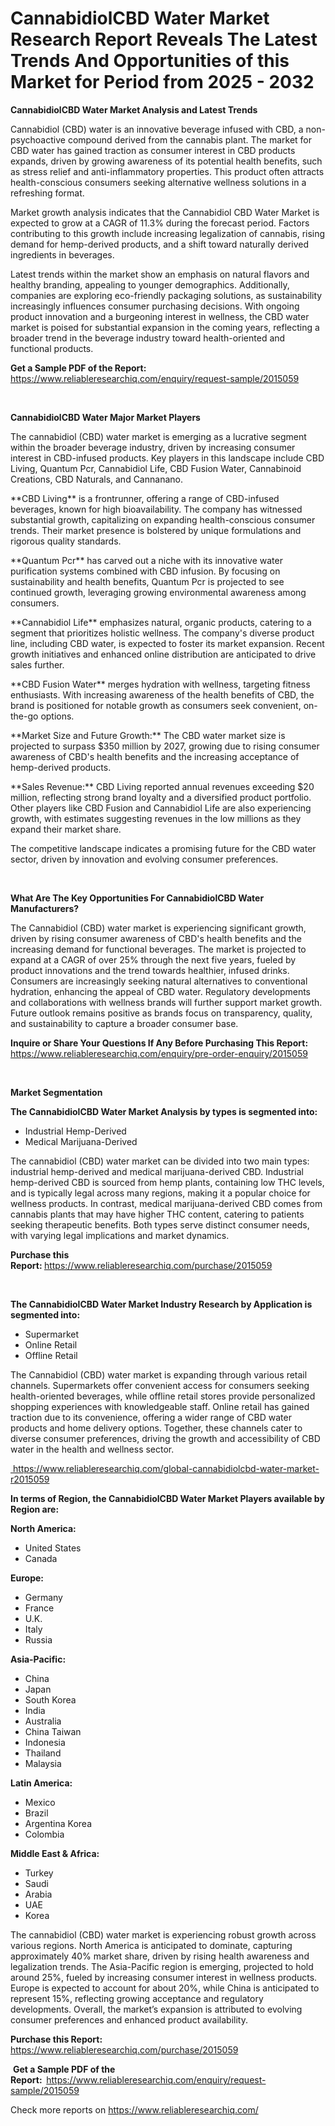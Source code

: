 <p><h1>CannabidiolCBD Water Market Research Report Reveals The Latest Trends And Opportunities of this Market for Period from 2025 - 2032</h1></p><p><strong>CannabidiolCBD Water Market Analysis and Latest Trends</strong></p>
<p><p>Cannabidiol (CBD) water is an innovative beverage infused with CBD, a non-psychoactive compound derived from the cannabis plant. The market for CBD water has gained traction as consumer interest in CBD products expands, driven by growing awareness of its potential health benefits, such as stress relief and anti-inflammatory properties. This product often attracts health-conscious consumers seeking alternative wellness solutions in a refreshing format. </p><p>Market growth analysis indicates that the Cannabidiol CBD Water Market is expected to grow at a CAGR of 11.3% during the forecast period. Factors contributing to this growth include increasing legalization of cannabis, rising demand for hemp-derived products, and a shift toward naturally derived ingredients in beverages. </p><p>Latest trends within the market show an emphasis on natural flavors and healthy branding, appealing to younger demographics. Additionally, companies are exploring eco-friendly packaging solutions, as sustainability increasingly influences consumer purchasing decisions. With ongoing product innovation and a burgeoning interest in wellness, the CBD water market is poised for substantial expansion in the coming years, reflecting a broader trend in the beverage industry toward health-oriented and functional products.</p></p>
<p><strong>Get a Sample PDF of the Report:&nbsp;</strong> <a href="https://www.reliableresearchiq.com/enquiry/request-sample/2015059?utm_campaign=1141&utm_medium=2&utm_source=Github&utm_content=ia&utm_term=17012025&utm_id=cannabidiolcbd-water">https://www.reliableresearchiq.com/enquiry/request-sample/2015059</a></p>
<p>&nbsp;</p>
<p><strong>CannabidiolCBD Water Major Market Players</strong></p>
<p><p>The cannabidiol (CBD) water market is emerging as a lucrative segment within the broader beverage industry, driven by increasing consumer interest in CBD-infused products. Key players in this landscape include CBD Living, Quantum Pcr, Cannabidiol Life, CBD Fusion Water, Cannabinoid Creations, CBD Naturals, and Cannanano. </p><p>**CBD Living** is a frontrunner, offering a range of CBD-infused beverages, known for high bioavailability. The company has witnessed substantial growth, capitalizing on expanding health-conscious consumer trends. Their market presence is bolstered by unique formulations and rigorous quality standards.</p><p>**Quantum Pcr** has carved out a niche with its innovative water purification systems combined with CBD infusion. By focusing on sustainability and health benefits, Quantum Pcr is projected to see continued growth, leveraging growing environmental awareness among consumers.</p><p>**Cannabidiol Life** emphasizes natural, organic products, catering to a segment that prioritizes holistic wellness. The company's diverse product line, including CBD water, is expected to foster its market expansion. Recent growth initiatives and enhanced online distribution are anticipated to drive sales further.</p><p>**CBD Fusion Water** merges hydration with wellness, targeting fitness enthusiasts. With increasing awareness of the health benefits of CBD, the brand is positioned for notable growth as consumers seek convenient, on-the-go options.</p><p>**Market Size and Future Growth:** The CBD water market size is projected to surpass $350 million by 2027, growing due to rising consumer awareness of CBD's health benefits and the increasing acceptance of hemp-derived products.</p><p>**Sales Revenue:** CBD Living reported annual revenues exceeding $20 million, reflecting strong brand loyalty and a diversified product portfolio. Other players like CBD Fusion and Cannabidiol Life are also experiencing growth, with estimates suggesting revenues in the low millions as they expand their market share.</p><p>The competitive landscape indicates a promising future for the CBD water sector, driven by innovation and evolving consumer preferences.</p></p>
<p>&nbsp;</p>
<p><strong>What Are The Key Opportunities For CannabidiolCBD Water Manufacturers?</strong></p>
<p><p>The Cannabidiol (CBD) water market is experiencing significant growth, driven by rising consumer awareness of CBD's health benefits and the increasing demand for functional beverages. The market is projected to expand at a CAGR of over 25% through the next five years, fueled by product innovations and the trend towards healthier, infused drinks. Consumers are increasingly seeking natural alternatives to conventional hydration, enhancing the appeal of CBD water. Regulatory developments and collaborations with wellness brands will further support market growth. Future outlook remains positive as brands focus on transparency, quality, and sustainability to capture a broader consumer base.</p></p>
<p><strong>Inquire or Share Your Questions If Any Before Purchasing This Report:</strong> <a href="https://www.reliableresearchiq.com/enquiry/pre-order-enquiry/2015059?utm_campaign=1141&utm_medium=2&utm_source=Github&utm_content=ia&utm_term=17012025&utm_id=cannabidiolcbd-water">https://www.reliableresearchiq.com/enquiry/pre-order-enquiry/2015059</a></p>
<p>&nbsp;</p>
<p><strong>Market Segmentation</strong></p>
<p><strong>The CannabidiolCBD Water Market Analysis by types is segmented into:</strong></p>
<p><ul><li>Industrial Hemp-Derived</li><li>Medical Marijuana-Derived</li></ul></p>
<p><p>The cannabidiol (CBD) water market can be divided into two main types: industrial hemp-derived and medical marijuana-derived CBD. Industrial hemp-derived CBD is sourced from hemp plants, containing low THC levels, and is typically legal across many regions, making it a popular choice for wellness products. In contrast, medical marijuana-derived CBD comes from cannabis plants that may have higher THC content, catering to patients seeking therapeutic benefits. Both types serve distinct consumer needs, with varying legal implications and market dynamics.</p></p>
<p><strong>Purchase this Report:&nbsp;</strong><a href="https://www.reliableresearchiq.com/purchase/2015059?utm_campaign=1141&utm_medium=2&utm_source=Github&utm_content=ia&utm_term=17012025&utm_id=cannabidiolcbd-water">https://www.reliableresearchiq.com/purchase/2015059</a></p>
<p>&nbsp;</p>
<p><strong>The CannabidiolCBD Water Market Industry Research by Application is segmented into:</strong></p>
<p><ul><li>Supermarket</li><li>Online Retail</li><li>Offline Retail</li></ul></p>
<p><p>The Cannabidiol (CBD) water market is expanding through various retail channels. Supermarkets offer convenient access for consumers seeking health-oriented beverages, while offline retail stores provide personalized shopping experiences with knowledgeable staff. Online retail has gained traction due to its convenience, offering a wider range of CBD water products and home delivery options. Together, these channels cater to diverse consumer preferences, driving the growth and accessibility of CBD water in the health and wellness sector.</p></p>
<p><a href="https://www.reliableresearchiq.com/global-cannabidiolcbd-water-market-r2015059?utm_campaign=1141&utm_medium=2&utm_source=Github&utm_content=ia&utm_term=17012025&utm_id=cannabidiolcbd-water">&nbsp;https://www.reliableresearchiq.com/global-cannabidiolcbd-water-market-r2015059</a></p>
<p><strong>In terms of Region, the CannabidiolCBD Water Market Players available by Region are:</strong></p>
<p>
    <p> <strong> North America: </strong>
        <ul>
            <li>United States</li>
            <li>Canada</li>
        </ul>
        </p> 
    <p> <strong> Europe: </strong>
        <ul>
            <li>Germany</li>
            <li>France</li>
            <li>U.K.</li>
            <li>Italy</li>
            <li>Russia</li>
        </ul>
        </p> 
    <p> <strong> Asia-Pacific: </strong>
        <ul>
            <li>China</li>
            <li>Japan</li>
            <li>South Korea</li>
            <li>India</li>
            <li>Australia</li>
            <li>China Taiwan</li>
            <li>Indonesia</li>
            <li>Thailand</li>
            <li>Malaysia</li>
        </ul>
        </p> 
    <p> <strong> Latin America: </strong>
        <ul>
            <li>Mexico</li>
            <li>Brazil</li>
            <li>Argentina Korea</li>
            <li>Colombia</li>
        </ul>
        </p> 
    <p> <strong> Middle East & Africa: </strong>
        <ul>
            <li>Turkey</li>
            <li>Saudi</li>
            <li>Arabia</li>
            <li>UAE</li>
            <li>Korea</li>
        </ul>
    </p>
    </p>
<p><p>The cannabidiol (CBD) water market is experiencing robust growth across various regions. North America is anticipated to dominate, capturing approximately 40% market share, driven by rising health awareness and legalization trends. The Asia-Pacific region is emerging, projected to hold around 25%, fueled by increasing consumer interest in wellness products. Europe is expected to account for about 20%, while China is anticipated to represent 15%, reflecting growing acceptance and regulatory developments. Overall, the market’s expansion is attributed to evolving consumer preferences and enhanced product availability.</p></p>
<p><strong>Purchase this Report: </strong><a href="https://www.reliableresearchiq.com/purchase/2015059?utm_campaign=1141&utm_medium=2&utm_source=Github&utm_content=ia&utm_term=17012025&utm_id=cannabidiolcbd-water">https://www.reliableresearchiq.com/purchase/2015059</a></p>
<p>&nbsp;<strong>Get a Sample PDF of the Report:&nbsp;&nbsp;</strong><a href="https://www.reliableresearchiq.com/enquiry/request-sample/2015059?utm_campaign=1141&utm_medium=2&utm_source=Github&utm_content=ia&utm_term=17012025&utm_id=cannabidiolcbd-water">https://www.reliableresearchiq.com/enquiry/request-sample/2015059</a></p>
<p><strong></strong></p>
<p>Check more reports on <a href="https://www.reliableresearchiq.com/?utm_campaign=1141&utm_medium=2&utm_source=Github&utm_content=ia&utm_term=17012025&utm_id=cannabidiolcbd-water">https://www.reliableresearchiq.com/</a></p>
